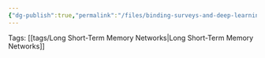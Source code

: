 ```yaml
---
{"dg-publish":true,"permalink":"/files/binding-surveys-and-deep-learning-statistics-on-arrival-ports-for-maritime-mobility-via-ais-data-2025/"}
---
```


Tags: [[tags/Long Short-Term Memory Networks\|Long Short-Term Memory Networks]]
